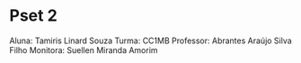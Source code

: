 # Pset 2


Aluna: Tamiris Linard Souza
Turma: CC1MB
Professor: Abrantes Araújo Silva Filho
Monitora: Suellen Miranda Amorim

